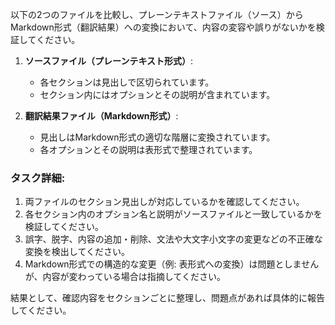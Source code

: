 以下の2つのファイルを比較し、プレーンテキストファイル（ソース）からMarkdown形式（翻訳結果）への変換において、内容の変容や誤りがないかを検証してください。

1. **ソースファイル（プレーンテキスト形式）**:
    - 各セクションは見出しで区切られています。
    - セクション内にはオプションとその説明が含まれています。

2. **翻訳結果ファイル（Markdown形式）**:
    - 見出しはMarkdown形式の適切な階層に変換されています。
    - 各オプションとその説明は表形式で整理されています。

### タスク詳細:
1. 両ファイルのセクション見出しが対応しているかを確認してください。
2. 各セクション内のオプション名と説明がソースファイルと一致しているかを検証してください。
3. 誤字、脱字、内容の追加・削除、文法や大文字小文字の変更などの不正確な変換を検出してください。
4. Markdown形式での構造的な変更（例: 表形式への変換）は問題としませんが、内容が変わっている場合は指摘してください。

結果として、確認内容をセクションごとに整理し、問題点があれば具体的に報告してください。
